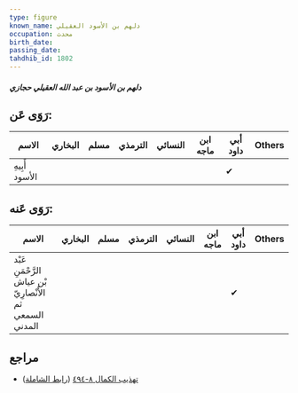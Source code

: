 ```yaml
---
type: figure
known_name: دلهم بن الأسود العقيلي
occupation: محدث
birth_date:
passing_date:
tahdhib_id: 1802
---
```

##### دلهم بن الأسود بن عبد الله العقيلي حجازي

## رَوَى عَن:
| الاسم          | البخاري | مسلم | الترمذي | النسائي | ابن ماجه | أبي داود | Others |
| -------------- | ------- | ---- | ------- | ------- | -------- | -------- | ------ |
| أَبِيهِ الأسود |         |      |         |         |          | ✔        |        |
## رَوَى عَنه:
| الاسم                                                    | البخاري | مسلم | الترمذي | النسائي | ابن ماجه | أبي داود | Others |
| -------------------------------------------------------- | ------- | ---- | ------- | ------- | -------- | -------- | ------ |
| عَبْد الرَّحْمَنِ بْن عياش الأَنْصارِيّ ثم السمعي المدني |         |      |         |         |          | ✔        |        |
## مراجع
- [تهذيب الكمال ٨-٤٩٤](obsidian://open?vault=Tahdhib-al-Kamal&file=Figures/١٨٠٢-دلهم%20بن%20الأسود%20بن%20عبد%20الله%20العقيلي%20حجازي) ([رابط الشاملة](https://shamela.ws/book/3722/4205))